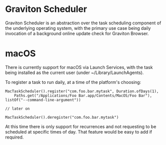# Graviton Scheduler

Graviton Scheduler is an abstraction over the task scheduling component of the underlying operating system, with the
primary use case being daily invocation of a background online update check for Graviton Browser.

# macOS

There is currently support for macOS via Launch Services, with the task being installed as the current user 
(under ~/Library/LaunchAgents).

To register a task to run daily, at a time of the platform's choosing:

```
MacTaskScheduler().register("com.foo.bar.mytask", Duration.ofDays(1), 
    Paths.get("/Applications/Foo Bar.app/Contents/MacOS/Foo Bar"), listOf("--command-line-argument"))
    
// later on

MacTaskScheduler().deregister("com.foo.bar.mytask")
``` 

At this time there is only support for recurrences and not requesting to be scheduled at specific times of day.
That feature would be easy to add if required.